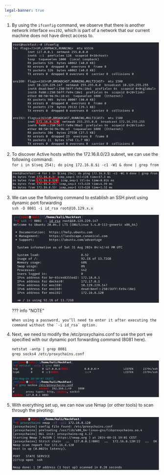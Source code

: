 ```yaml
---
legal-banner: true
---
```


1.  By using the `ifconfig` command, we observe that there is another network interface `ens192`, which is part of a network that our current machine does not have direct access to.  
    
    ![](../../../img/Linux-Environment/34.png)
    
2.  To discover Active hosts within the 172.16.8.0/23 subnet, we can use the following command:   
    `for i in $(seq 254); do ping 172.16.8.$i -c1 -W1 & done | grep from`  
    
    ![](../../../img/Linux-Environment/35.png)
    
3.  We can use the following command to establish an SSH pivot using dynamic port forwarding    
	`ssh -D 8081 -i id_rsa root@10.129.x.x`

    ![](../../../img/Linux-Environment/36.png) 

    ??? info "NOTE"

        When using a password, you’ll need to enter it after executing the command without the `-i id_rsa` option.
    
4.  Next, we need to modify the /etc/proxychains.conf to use the port we specified with our dynamic port forwarding command (8081 here).  
	```
	netstat -antp | grep 8081
	grep socks4 /etc/proxychains.conf
	```
	![](../../../img/Linux-Environment/37.png)
    
5.  With everything set up, we can now use Nmap (or other tools) to scan through the pivoting:  
    
    ![](../../../img/Linux-Environment/38.png)